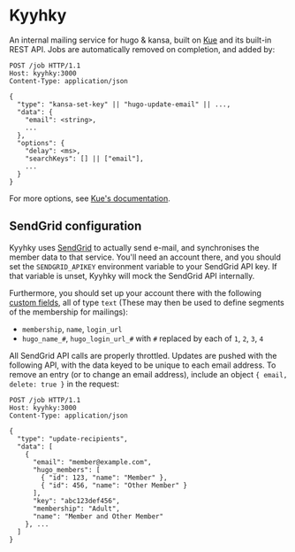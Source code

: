 # Kyyhky

An internal mailing service for hugo & kansa, built on [Kue] and its built-in
REST API. Jobs are automatically removed on completion, and added by:

```
POST /job HTTP/1.1
Host: kyyhky:3000
Content-Type: application/json

{
  "type": "kansa-set-key" || "hugo-update-email" || ...,
  "data": {
    "email": <string>,
    ...
  },
  "options": {
    "delay": <ms>,
    "searchKeys": [] || ["email"],
    ...
  }
}
```

For more options, see [Kue's documentation].


## SendGrid configuration

Kyyhky uses [SendGrid] to actually send e-mail, and synchronises the member
data to that service. You'll need an account there, and you should set the
`SENDGRID_APIKEY` environment variable to your SendGrid API key. If that
variable is unset, Kyyhky will mock the SendGrid API internally.

Furthermore, you should set up your account there with the following
[custom fields], all of type `text` (These may then be used to define segments
of the membership for mailings):
- `membership`, `name`, `login_url`
- `hugo_name_#`, `hugo_login_url_#` with `#` replaced by each of `1`, `2`, `3`, `4`

All SendGrid API calls are properly throttled. Updates are pushed with the
following API, with the data keyed to be unique to each email address. To
remove an entry (or to change an email address), include an object
`{ email, delete: true }` in the request:

```
POST /job HTTP/1.1
Host: kyyhky:3000
Content-Type: application/json

{
  "type": "update-recipients",
  "data": [
    {
      "email": "member@example.com",
      "hugo_members": [
        { "id": 123, "name": "Member" },
        { "id": 456, "name": "Other Member" }
      ],
      "key": "abc123def456",
      "membership": "Adult",
      "name": "Member and Other Member"
    }, ...
  ]
}
```


[Kue]: http://automattic.github.io/kue/
[Kue's documentation]: https://github.com/Automattic/kue/blob/master/Readme.md#post-job
[SendGrid]: https://github.com/sendgrid/sendgrid-nodejs
[custom fields]: https://sendgrid.com/marketing_campaigns/ui/custom_fields
